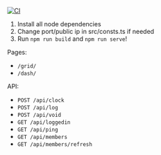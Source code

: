 [![CI](https://github.com/flamingchickens1540/CLUCK/actions/workflows/ci.yml/badge.svg?branch=main)](https://github.com/flamingchickens1540/CLUCK/actions/workflows/ci.yml)

1. Install all node dependencies
2. Change port/public ip in src/consts.ts if needed
3. Run `npm run build` and `npm run serve`!

Pages:
- `/grid/`
- `/dash/`

API:
- `POST /api/clock`
- `POST /api/log`
- `POST /api/void`
- `GET /api/loggedin`
- `GET /api/ping`
- `GET /api/members`
- `GET /api/members/refresh`

